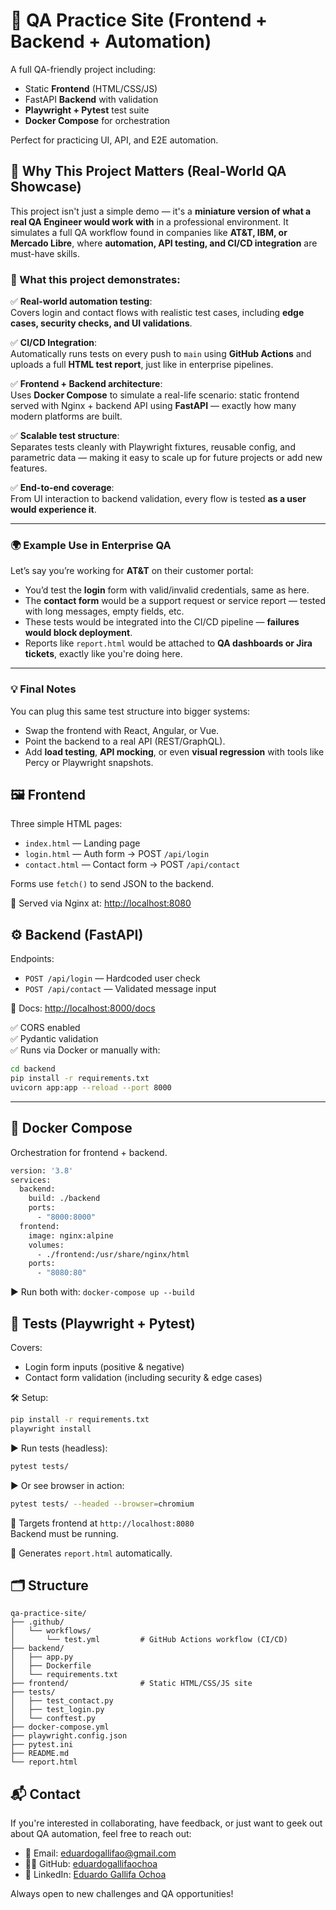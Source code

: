 # 🧪 QA Practice Site (Frontend + Backend + Automation)

A full QA-friendly project including:

- Static **Frontend** (HTML/CSS/JS)
- FastAPI **Backend** with validation
- **Playwright + Pytest** test suite
- **Docker Compose** for orchestration

Perfect for practicing UI, API, and E2E automation.

## 🚀 Why This Project Matters (Real-World QA Showcase)

This project isn't just a simple demo — it's a **miniature version of what a real QA Engineer would work with** in a professional environment. It simulates a full QA workflow found in companies like **AT&T, IBM, or Mercado Libre**, where **automation, API testing, and CI/CD integration** are must-have skills.

### 🔧 What this project demonstrates:

✅ **Real-world automation testing**:  
Covers login and contact flows with realistic test cases, including **edge cases, security checks, and UI validations**.

✅ **CI/CD Integration**:  
Automatically runs tests on every push to `main` using **GitHub Actions** and uploads a full **HTML test report**, just like in enterprise pipelines.

✅ **Frontend + Backend architecture**:  
Uses **Docker Compose** to simulate a real-life scenario: static frontend served with Nginx + backend API using **FastAPI** — exactly how many modern platforms are built.

✅ **Scalable test structure**:  
Separates tests cleanly with Playwright fixtures, reusable config, and parametric data — making it easy to scale up for future projects or add new features.

✅ **End-to-end coverage**:  
From UI interaction to backend validation, every flow is tested **as a user would experience it**.

---

### 🌍 Example Use in Enterprise QA

Let’s say you’re working for **AT&T** on their customer portal:

- You’d test the **login** form with valid/invalid credentials, same as here.
- The **contact form** would be a support request or service report — tested with long messages, empty fields, etc.
- These tests would be integrated into the CI/CD pipeline — **failures would block deployment**.
- Reports like `report.html` would be attached to **QA dashboards or Jira tickets**, exactly like you're doing here.

---

### 💡 Final Notes

You can plug this same test structure into bigger systems:
- Swap the frontend with React, Angular, or Vue.
- Point the backend to a real API (REST/GraphQL).
- Add **load testing**, **API mocking**, or even **visual regression** with tools like Percy or Playwright snapshots.

## 🖼️ Frontend

Three simple HTML pages:
- `index.html` — Landing page
- `login.html` — Auth form → POST `/api/login`
- `contact.html` — Contact form → POST `/api/contact`

Forms use `fetch()` to send JSON to the backend.

📍 Served via Nginx at: [http://localhost:8080](http://localhost:8080)

## ⚙️ Backend (FastAPI)

Endpoints:
- `POST /api/login` — Hardcoded user check
- `POST /api/contact` — Validated message input

📍 Docs: [http://localhost:8000/docs](http://localhost:8000/docs)

✅ CORS enabled  
✅ Pydantic validation  
✅ Runs via Docker or manually with:
```bash
cd backend
pip install -r requirements.txt
uvicorn app:app --reload --port 8000
```

---

## 🐳 Docker Compose

Orchestration for frontend + backend.

```bash
version: '3.8'
services:
  backend:
    build: ./backend
    ports:
      - "8000:8000"
  frontend:
    image: nginx:alpine
    volumes:
      - ./frontend:/usr/share/nginx/html
    ports:
      - "8080:80"
```
▶ Run both with:
```docker-compose up --build```

## 🧪 Tests (Playwright + Pytest)

Covers:
- Login form inputs (positive & negative)
- Contact form validation (including security & edge cases)

🛠️ Setup:
```bash
pip install -r requirements.txt
playwright install
```

▶ Run tests (headless):
```bash
pytest tests/
```

▶ Or see browser in action:
```bash
pytest tests/ --headed --browser=chromium
```

📍 Targets frontend at `http://localhost:8080`  
Backend must be running.

📄 Generates `report.html` automatically.

## 🗂️ Structure
```
qa-practice-site/
├── .github/
│   └── workflows/
│       └── test.yml         # GitHub Actions workflow (CI/CD)
├── backend/
│   ├── app.py
│   ├── Dockerfile
│   └── requirements.txt
├── frontend/                # Static HTML/CSS/JS site
├── tests/
│   ├── test_contact.py
│   ├── test_login.py
│   └── conftest.py
├── docker-compose.yml
├── playwright.config.json
├── pytest.ini
├── README.md
└── report.html
```

## 📬 Contact

If you're interested in collaborating, have feedback, or just want to geek out about QA automation, feel free to reach out:

- 📧 Email: eduardogallifao@gmail.com  
- 🧑‍💻 GitHub: [eduardogallifaochoa](https://github.com/eduardogallifaochoa)  
- 💼 LinkedIn: [Eduardo Gallifa Ochoa](https://www.linkedin.com/in/eduardogallifaochoa/)

Always open to new challenges and QA opportunities!